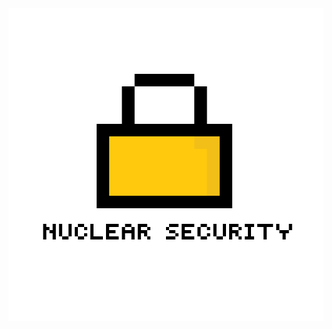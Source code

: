 <div align="center">
    <img src="https://raw.githubusercontent.com/Nuclear-Company/Nuclear-security/main/Developer%20source/logo.png" alt="Logo" width="600" height="500">
  </a>
</div>
